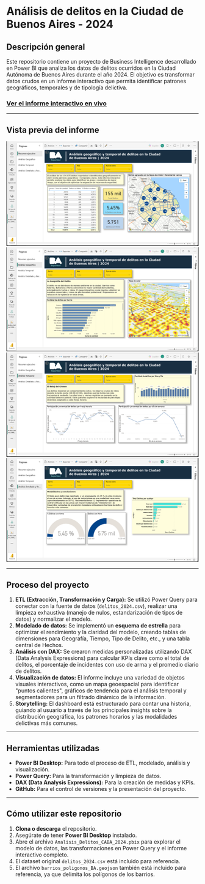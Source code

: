 # Análisis de delitos en la Ciudad de Buenos Aires - 2024

## Descripción general

Este repositorio contiene un proyecto de Business Intelligence desarrollado en Power BI que analiza los datos de delitos ocurridos en la Ciudad Autónoma de Buenos Aires durante el año 2024. El objetivo es transformar datos crudos en un informe interactivo que permita identificar patrones geográficos, temporales y de tipología delictiva.

### [Ver el informe interactivo en vivo](https://app.powerbi.com/groups/decb516f-c852-463a-9e22-56f523e6ed30/reports/11f5b4d2-57b9-4117-abfc-8433739e96d0?ctid=caed286c-4396-4550-bf86-5561ed2b3254&pbi_source=linkShare)

---

## Vista previa del informe

![Informe ejecutivo](https://github.com/micky-albornoz/PowerBI-Seguridad-CABA-2024/blob/main/images/powerBi_delitosCABA2024_informeEjecutivo.png)
![Análisis Geográfico](https://github.com/micky-albornoz/PowerBI-Seguridad-CABA-2024/blob/main/images/powerBi_delitosCABA2024_analisisGeografico.png)
![Análisis Temporal](https://github.com/micky-albornoz/PowerBI-Seguridad-CABA-2024/blob/main/images/powerBi_delitosCABA2024_analisisTemporal.png)
![Análisis Detallado y Recomendaciones](https://github.com/micky-albornoz/PowerBI-Seguridad-CABA-2024/blob/main/images/powerBi_delitosCABA2024_analisisDetallado_recomendaciones.png)

---

## Proceso del proyecto

1.  **ETL (Extracción, Transformación y Carga):** Se utilizó Power Query para conectar con la fuente de datos (`delitos_2024.csv`), realizar una limpieza exhaustiva (manejo de nulos, estandarización de tipos de datos) y normalizar el modelo.
2.  **Modelado de datos:** Se implementó un **esquema de estrella** para optimizar el rendimiento y la claridad del modelo, creando tablas de dimensiones para Geografía, Tiempo, Tipo de Delito, etc., y una tabla central de Hechos.
3.  **Análisis con DAX:** Se crearon medidas personalizadas utilizando DAX (Data Analysis Expressions) para calcular KPIs clave como el total de delitos, el porcentaje de incidentes con uso de arma y el promedio diario de delitos.
4.  **Visualización de datos:** El informe incluye una variedad de objetos visuales interactivos, como un mapa geoespacial para identificar "puntos calientes", gráficos de tendencia para el análisis temporal y segmentadores para un filtrado dinámico de la información.
5.  **Storytelling:** El dashboard está estructurado para contar una historia, guiando al usuario a través de los principales insights sobre la distribución geográfica, los patrones horarios y las modalidades delictivas más comunes.

---

## Herramientas utilizadas

* **Power BI Desktop:** Para todo el proceso de ETL, modelado, análisis y visualización.
* **Power Query:** Para la transformación y limpieza de datos.
* **DAX (Data Analysis Expressions):** Para la creación de medidas y KPIs.
* **GitHub:** Para el control de versiones y la presentación del proyecto.

---

## Cómo utilizar este repositorio

1.  **Clona o descarga** el repositorio.
2.  Asegúrate de tener **Power BI Desktop** instalado.
3.  Abre el archivo `Analisis_Delitos_CABA_2024.pbix` para explorar el modelo de datos, las transformaciones en Power Query y el informe interactivo completo.
4.  El dataset original `delitos_2024.csv` está incluido para referencia.
5.  El archivo `barrios_poligonos_BA.geojson` también está incluido para referencia, ya que delimita los polígonos de los barrios.
